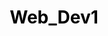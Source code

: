 # Web_Dev1

<!DOCTYPE html>
<html lang="en">
<head>
    <meta charset="UTF-8">
    <meta name="viewport" content="width=device-width, initial-scale=1.0">
    <title>Web Page</title>
    <style>
        *{
            box-sizing: border-box;
            margin: 0;
            padding: 0;
        }

        body{
            font-family: Arial, Helvetica, sans-serif;
            background-color: #f1f1f1;
            display: flex;
            justify-content: center;
            align-items: center;
            height: 100vh;
        }

        .container{
            width: 400px;
            background-color: #fff;
            border-radius: 10px;
            box-shadow: 0 0 10px rgba(0,0,0,0.1);
        }
        .login-box{
            padding: 40px;
        }
        h2{
            text-align: center;
            margin-bottom: 30px;
            color: #333;
        }
        form{
            display: flex;
            flex-direction: column;
        }
        .user-box{
            position: relative;
            margin-bottom: 30px;
        }

        .user-box input{
            width: 100%;
            padding: 10px 0;
            font-size: 16px;
            color: #333;
            border: none;
            border-bottom: 1px solid #333;
            outline: none;
            background: transparent;
            transition: border-color 0.2s;
        }

        .user-box label{
            position: absolute;
            top: 0;
            left: 0;
            font-size: 16px;
            color: #777;
            pointer-events: none;
            transition: all 0.2s;
        }

        .user-box input:focus ~ label,
        .user-box input:valid ~ label{
            top: -20px;
            font-size: 12px;
            color: #1e87f0;
        }

        a{
            display: inline-block;
            background-color: #1e87f0;
            color: #fff;
            text-decoration: none;
            padding: 10px 20px;
            border-radius: 5px;
            font-size: 16px;
            text-align: center;
            transition: background-color 0.2s;
        }

        a:hover{
            background-color: #1472c4;
        }
    </style>
</head>
<body>
    
    <div class="container">
        <div class="login-box">
            <h2>Login</h2>
            <form>
                <div class="user-box">
                    <input type="text" name="username" required="">
                    <label>Username</label>
                </div>
                <div class="user">
                    <input type="password" name="password" required="">
                    <label>Password</label>
                </div>
                <a href="#">
                    <span></span>
                    <span></span>
                    <span></span>
                    <span></span>
                    Submit
                </a>
            </form>
        </div>
    </div>
</body>
</html>




//2ND Assignment
<!DOCTYPE html>
<html lang="en">
<head>
    <meta charset="UTF-8">
    <meta name="viewport" content="width=device-width, initial-scale=1.0">
    <title>Login Page</title>
    <style>
        body{
            background-color: black;
            color: white;
            font-family: Cambria, Cochin, Georgia, Times, 'Times New Roman', serif;
        }
        .container{
            width: 400px;
            margin: 0 auto;
            padding: 20px;
            background-color: white;
            border-radius: 5px;
            margin-top: 100px;
        }
        h1{
            color: black;
            text-align: center;
        }
        input,label{
            color: black;
        }

        .form-group{
            margin-bottom: 20px;
        }
        .form-group label{
            display: block;
            margin-bottom: 5px;
        }
        .form-group input{
            width: 100%;
            padding: 8px;
            border: 1px solid black;
            border-radius: 3px;
        }
        .form-group select{
            width: 100%;
            padding: 8px;
            border: 1px solid black;
            border-radius: 3px;
        }

        .form-group input[type="sunmit"]{
            background-color: black;
            color: white;
            cursor: pointer;
        }

        .form-group input[type="submit"]:hover{
            background-color: white;
            color: black;
        }
    </style>
</head>
<body>
    
    <div class="container">
        <h1>Signup</h1>
        <form>
            <div class="form-group">
                <label for="name">Name:</label>
                <input type="text" id="name" name="name" required>
            </div>
            <div class="form-group">
                <label for="batch">Batch:</label>
                <select name="batch" id="batch" required>
                    <option value="sigma1">Sigma 1.0</option>
                    <option value="sigma2">Sigma 2.0</option>
                </select>
            </div>
            <div class="form-group">
                <label for="age">Age:</label>
                <input type="number" id="age" name="age" required>
            </div>
            <div class="form-group">
                <label for="email">Email:</label>
                <input type="email" id="email" name="email" required>
            </div>
            <div class="form-group">
                <label for="password">Password:</label>
                <input type="password" id="password" name="password" required>
            </div>
            <div class="form-group">
                <input type="submit" value="Signup">
            </div>
        </form>
    </div>
</body>
</html>

